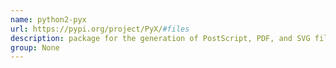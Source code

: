 ```yaml
---
name: python2-pyx
url: https://pypi.org/project/PyX/#files
description: package for the generation of PostScript, PDF, and SVG files. URL : https://pypi.org/project/PyX/#files Groups : None
group: None
---
```

